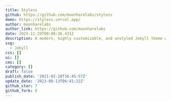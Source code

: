 ```yaml
---
title: Styless
github: https://github.com/moonharelabs/styless
demo: https://styless.vercel.app/
author: moonharelabs
author_link: https://github.com/moonharelabs
date: 2023-11-29T08:00:36.431Z
description: A modern, highly customizable, and unstyled Jekyll theme with dark mode.
ssg:
  - Jekyll
css: []
ui: []
cms: []
category: []
draft: false
publish_date: '2021-02-10T16:45:57Z'
update_date: '2023-08-13T06:41:22Z'
github_star: 7
github_fork: 0
---
```

